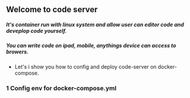 ## Welcome to code server
##### It's container run with linux system and allow user can editor code and deveplop code yourself.
##### You can write code on ipad, mobile, anythings device can access to browers.
- Let's i show you how to config and deploy code-server on docker-compose.
### 1 Config env for docker-compose.yml
